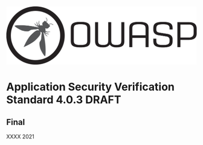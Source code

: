 #

![OWASP LOGO](../images/owasp_logo_1c_notext.png)

# Application Security Verification Standard 4.0.3 DRAFT

## Final

XXXX 2021
